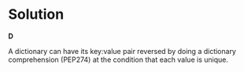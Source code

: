 # Solution

**D**

A dictionary can have its key:value pair reversed by doing a dictionary comprehension (PEP274) at the condition that each value is unique.